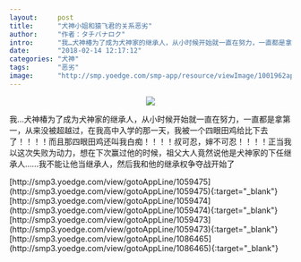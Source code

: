 ```yaml
---
layout:     post
title:      "犬神小姐和猿飞君的关系恶劣"
author:     "作者：タチバナロク"
intro:      "我…犬神椿为了成为犬神家的继承人，从小时候开始就一直在努力，一直都是拿第一，从来没被超越过，在我高中入学的那一天，我被一个四眼田鸡给比下去了！！！！而且那四眼田鸡还叫我白痴！！！！叔可忍，婶不可忍！！！！正当我以这次失败为动力，想在下次赢过他的时候，祖父大人竟然说他是犬神家的下任继承人……我不能让他当继承人，然后我和他的继承权争夺战开始了"
date:       "2018-02-14 12:17:12"
categories: "犬神"
tags:       "恶劣"
image:      "http://smp.yoedge.com/smp-app/resource/viewImage/1001962appline.png"
---
```

<div style="text-align: center">
<p><img src="http://smp.yoedge.com/smp-app/resource/viewImage/1001962appline.png"/></p>
</div>
<p class="post-meta">
<span>我…犬神椿为了成为犬神家的继承人，从小时候开始就一直在努力，一直都是拿第一，从来没被超越过，在我高中入学的那一天，我被一个四眼田鸡给比下去了！！！！而且那四眼田鸡还叫我白痴！！！！叔可忍，婶不可忍！！！！正当我以这次失败为动力，想在下次赢过他的时候，祖父大人竟然说他是犬神家的下任继承人……我不能让他当继承人，然后我和他的继承权争夺战开始了</span>
</p>
[http://smp3.yoedge.com/view/gotoAppLine/1059475](http://smp3.yoedge.com/view/gotoAppLine/1059475){:target="_blank"}
[http://smp3.yoedge.com/view/gotoAppLine/1059474](http://smp3.yoedge.com/view/gotoAppLine/1059474){:target="_blank"}
[http://smp3.yoedge.com/view/gotoAppLine/1059473](http://smp3.yoedge.com/view/gotoAppLine/1059473){:target="_blank"}
[http://smp3.yoedge.com/view/gotoAppLine/1086465](http://smp3.yoedge.com/view/gotoAppLine/1086465){:target="_blank"}


